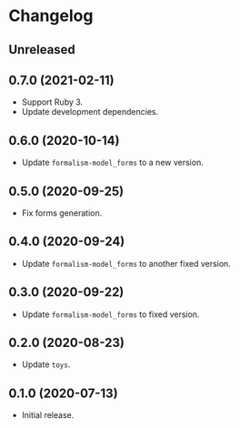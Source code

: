 # Changelog

## Unreleased

## 0.7.0 (2021-02-11)

*   Support Ruby 3.
*   Update development dependencies.

## 0.6.0 (2020-10-14)

*   Update `formalism-model_forms` to a new version.

## 0.5.0 (2020-09-25)

*   Fix forms generation.

## 0.4.0 (2020-09-24)

*   Update `formalism-model_forms` to another fixed version.

## 0.3.0 (2020-09-22)

*   Update `formalism-model_forms` to fixed version.

## 0.2.0 (2020-08-23)

*   Update `toys`.

## 0.1.0 (2020-07-13)

*   Initial release.
